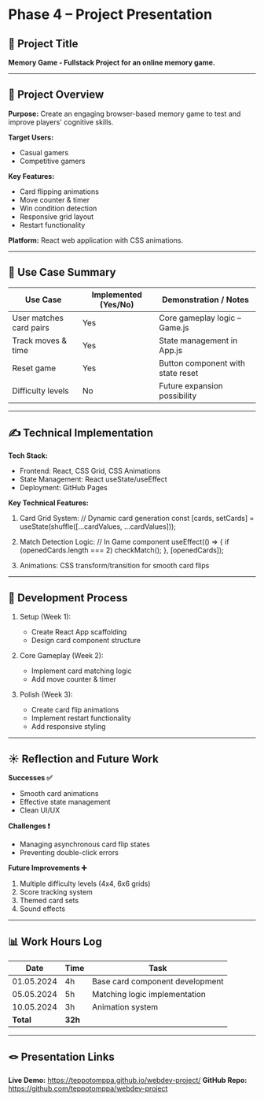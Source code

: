 # Phase 4 – Project Presentation

## 🎯 Project Title
**Memory Game - Fullstack Project for an online memory game.**

---

## 📝 Project Overview
**Purpose:**
Create an engaging browser-based memory game to test and improve players' cognitive skills.

**Target Users:**
- Casual gamers
- Competitive gamers

**Key Features:**
- Card flipping animations
- Move counter & timer
- Win condition detection
- Responsive grid layout
- Restart functionality

**Platform:**
React web application with CSS animations.

---

## 📌 Use Case Summary

| Use Case                | Implemented (Yes/No) | Demonstration / Notes                                      |
|-------------------------|----------------------|------------------------------------------------------------|
| User matches card pairs | Yes                  | Core gameplay logic – Game.js                              |
| Track moves & time      | Yes                  | State management in App.js                                  |
| Reset game              | Yes                  | Button component with state reset                           |
| Difficulty levels       | No                   | Future expansion possibility                                |

---

## ✍️ Technical Implementation
**Tech Stack:**
- Frontend: React, CSS Grid, CSS Animations
- State Management: React useState/useEffect
- Deployment: GitHub Pages

**Key Technical Features:**
1. Card Grid System:
   // Dynamic card generation
   const [cards, setCards] = useState(shuffle([...cardValues, ...cardValues]));

2. Match Detection Logic:
   // In Game component
   useEffect(() => {
     if (openedCards.length === 2) checkMatch();
   }, [openedCards]);

3. Animations:
   CSS transform/transition for smooth card flips

---

## 🚂 Development Process
1. Setup (Week 1):
   - Create React App scaffolding
   - Design card component structure

2. Core Gameplay (Week 2):
   - Implement card matching logic
   - Add move counter & timer

3. Polish (Week 3):
   - Create card flip animations
   - Implement restart functionality
   - Add responsive styling

---

## ☀️ Reflection and Future Work
**Successes ✅**
- Smooth card animations
- Effective state management
- Clean UI/UX

**Challenges ❗**
- Managing asynchronous card flip states
- Preventing double-click errors

**Future Improvements ➕**
1. Multiple difficulty levels (4x4, 6x6 grids)
2. Score tracking system
3. Themed card sets
4. Sound effects

---

## 📊 Work Hours Log

| Date       | Time | Task                                |
|------------|------|-------------------------------------|
| 01.05.2024 | 4h   | Base card component development     |
| 05.05.2024 | 5h   | Matching logic implementation       |
| 10.05.2024 | 3h   | Animation system                    |
| **Total**  | **32h** |                                     |

---

## 🪢 Presentation Links
**Live Demo:** https://teppotomppa.github.io/webdev-project/
**GitHub Repo:** https://github.com/teppotomppa/webdev-project
